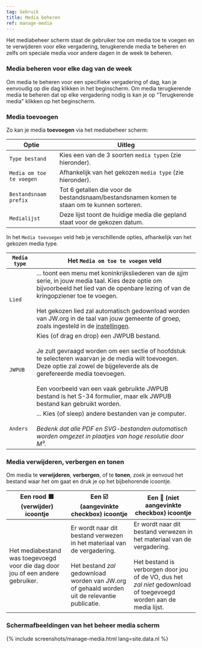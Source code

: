 ```yaml
---
tag: Gebruik
title: Media beheren
ref: manage-media
---
```


Het mediabeheer scherm staat de gebruiker toe om media toe te voegen en te verwijderen voor elke vergadering, terugkerende media te beheren en zelfs om speciale media voor andere dagen in de week te beheren.

### Media beheren voor elke dag van de week

Om media te beheren voor een specifieke vergadering of dag, kan je eenvoudig op die dag klikken in het beginscherm. Om media terugkerende media te beheren dat op elke vergadering nodig is kan je op "Terugkerende media" klikken op het beginscherm.

### Media toevoegen

Zo kan je media **toevoegen** via het mediabeheer scherm:

| Optie                    | Uitleg                                                                                      |
| ------------------------ | ------------------------------------------------------------------------------------------- |
| `Type bestand`           | Kies een van de 3 soorten `media typen` (zie hieronder).                                    |
| `Media om toe te voegen` | Afhankelijk van het gekozen `media type` (zie hieronder).                                   |
| `Bestandsnaam prefix`    | Tot 6 getallen die voor de bestandsnaam/bestandsnamen komen te staan om te kunnen sorteren. |
| `Medialijst`             | Deze lijst toont de huidige media die gepland staat voor de gekozen datum.                  |

In het `Media toevoegen` veld heb je verschillende opties, afhankelijk van het gekozen media type.

| `Media type` | Het `Media om toe te voegen` veld                                                                                                                                                                                                                                                                                                                                                        |
| ------------ | ---------------------------------------------------------------------------------------------------------------------------------------------------------------------------------------------------------------------------------------------------------------------------------------------------------------------------------------------------------------------------------------- |
| `Lied`       | ... toont een menu met koninkrijksliederen van de *sjjm* serie, in jouw media taal. Kies deze optie om bijvoorbeeld het lied van de openbare lezing of van de kringopziener toe te voegen. <br><br> Het gekozen lied zal automatisch gedownload worden van JW.org in de taal van jouw gemeente of groep, zoals ingesteld in de [instellingen]({{page.lang}}/#configuration). |
| `JWPUB`      | Kies (of drag en drop) een JWPUB bestand. <br><br> Je zult gevraagd worden om een sectie of hoofdstuk te selecteren waarvan je de media wilt toevoegen. Deze optie zal zowel de bijgeleverde als de gerefereerde media toevoegen. <br><br> Een voorbeeld van een vaak gebruikte JWPUB bestand is het S-34 formulier, maar elk JWPUB bestand kan gebruikt worden. |
| `Anders`     | ... Kies (of sleep) andere bestanden van je computer. <br><br> *Bedenk dat alle PDF en SVG-bestanden automatisch worden omgezet in plaatjes van hoge resolutie door M³.*                                                                                                                                                                                                     |

### Media verwijderen, verbergen en tonen

Om media te **verwijderen**, **verbergen**, of te **tonen**, zoek je eenvoud het bestand waar het om gaat en druk je op het bijbehorende icoontje.

| Een rood 🟥 (verwijder) icoontje                                                | Een ☑️ (aangevinkte checkbox) icoontje                                                                                                                                                      | Een 🔲 (niet aangevinkte checkbox) icoontje                                                                                                                                                                      |
| ------------------------------------------------------------------------------ | ------------------------------------------------------------------------------------------------------------------------------------------------------------------------------------------- | --------------------------------------------------------------------------------------------------------------------------------------------------------------------------------------------------------------- |
| Het mediabestand was toegevoegd voor die dag door jou of een andere gebruiker. | Er wordt naar dit bestand verwezen in het materiaal van de vergadering. <br><br> Het bestand *zal* gedownload worden van JW.org of gehaald worden uit de relevantie publicatie. | Er wordt naar dit bestand verwezen in het materiaal van de vergadering. <br><br> Het bestand is verborgen door jou of de VO, dus het *zal niet* gedownload of toegevoegd worden aan de media lijst. |

### Schermafbeeldingen van het beheer media scherm

{% include screenshots/manage-media.html lang=site.data.nl %}
